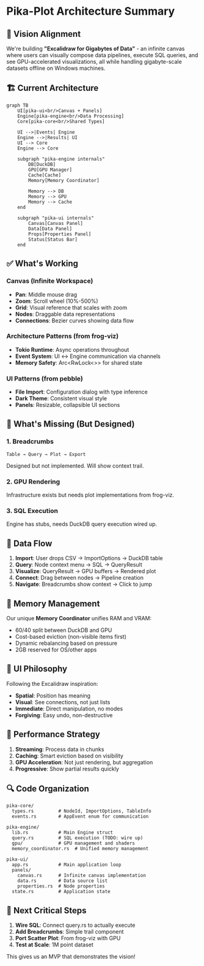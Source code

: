 # Pika-Plot Architecture Summary

## 🎯 Vision Alignment

We're building **"Excalidraw for Gigabytes of Data"** - an infinite canvas where users can visually compose data pipelines, execute SQL queries, and see GPU-accelerated visualizations, all while handling gigabyte-scale datasets offline on Windows machines.

## 🏗️ Current Architecture

```mermaid
graph TB
    UI[pika-ui<br/>Canvas + Panels] 
    Engine[pika-engine<br/>Data Processing]
    Core[pika-core<br/>Shared Types]
    
    UI -->|Events| Engine
    Engine -->|Results| UI
    UI --> Core
    Engine --> Core
    
    subgraph "pika-engine internals"
        DB[DuckDB]
        GPU[GPU Manager]
        Cache[Cache]
        Memory[Memory Coordinator]
        
        Memory --> DB
        Memory --> GPU
        Memory --> Cache
    end
    
    subgraph "pika-ui internals"
        Canvas[Canvas Panel]
        Data[Data Panel]
        Props[Properties Panel]
        Status[Status Bar]
    end
```

## ✅ What's Working

### Canvas (Infinite Workspace)
- **Pan**: Middle mouse drag
- **Zoom**: Scroll wheel (10%-500%)
- **Grid**: Visual reference that scales with zoom
- **Nodes**: Draggable data representations
- **Connections**: Bezier curves showing data flow

### Architecture Patterns (from frog-viz)
- **Tokio Runtime**: Async operations throughout
- **Event System**: UI ↔ Engine communication via channels
- **Memory Safety**: Arc<RwLock<>> for shared state

### UI Patterns (from pebble)
- **File Import**: Configuration dialog with type inference
- **Dark Theme**: Consistent visual style
- **Panels**: Resizable, collapsible UI sections

## 🚧 What's Missing (But Designed)

### 1. Breadcrumbs
```
Table → Query → Plot → Export
```
Designed but not implemented. Will show context trail.

### 2. GPU Rendering
Infrastructure exists but needs plot implementations from frog-viz.

### 3. SQL Execution
Engine has stubs, needs DuckDB query execution wired up.

## 🔄 Data Flow

1. **Import**: User drops CSV → ImportOptions → DuckDB table
2. **Query**: Node context menu → SQL → QueryResult  
3. **Visualize**: QueryResult → GPU buffers → Rendered plot
4. **Connect**: Drag between nodes → Pipeline creation
5. **Navigate**: Breadcrumbs show context → Click to jump

## 💾 Memory Management

Our unique **Memory Coordinator** unifies RAM and VRAM:
- 60/40 split between DuckDB and GPU
- Cost-based eviction (non-visible items first)
- Dynamic rebalancing based on pressure
- 2GB reserved for OS/other apps

## 🎨 UI Philosophy

Following the Excalidraw inspiration:
- **Spatial**: Position has meaning
- **Visual**: See connections, not just lists
- **Immediate**: Direct manipulation, no modes
- **Forgiving**: Easy undo, non-destructive

## 🚀 Performance Strategy

1. **Streaming**: Process data in chunks
2. **Caching**: Smart eviction based on visibility
3. **GPU Acceleration**: Not just rendering, but aggregation
4. **Progressive**: Show partial results quickly

## 🔍 Code Organization

```
pika-core/
  types.rs         # NodeId, ImportOptions, TableInfo
  events.rs        # AppEvent enum for communication
  
pika-engine/  
  lib.rs           # Main Engine struct
  query.rs         # SQL execution (TODO: wire up)
  gpu/             # GPU management and shaders
  memory_coordinator.rs  # Unified memory management
  
pika-ui/
  app.rs           # Main application loop
  panels/
    canvas.rs      # Infinite canvas implementation
    data.rs        # Data source list
    properties.rs  # Node properties
  state.rs         # Application state
```

## 🎯 Next Critical Steps

1. **Wire SQL**: Connect query.rs to actually execute
2. **Add Breadcrumbs**: Simple trail component
3. **Port Scatter Plot**: From frog-viz with GPU
4. **Test at Scale**: 1M point dataset

This gives us an MVP that demonstrates the vision! 